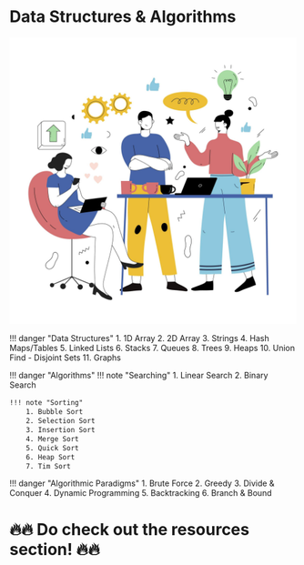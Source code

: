 # Data Structures & Algorithms
![Resources](dsa.jpg "Resources")

!!! danger "Data Structures"
    1. 1D Array
    2. 2D Array
    3. Strings
    4. Hash Maps/Tables
    5. Linked Lists 
    6. Stacks
    7. Queues
    8. Trees
    9. Heaps
    10. Union Find - Disjoint Sets
    11. Graphs



!!! danger "Algorithms"
    !!! note "Searching"
        1. Linear Search
        2. Binary Search

    !!! note "Sorting"
        1. Bubble Sort
        2. Selection Sort
        3. Insertion Sort
        4. Merge Sort
        5. Quick Sort
        6. Heap Sort
        7. Tim Sort

!!! danger "Algorithmic Paradigms"
    1. Brute Force
    2. Greedy
    3. Divide & Conquer
    4. Dynamic Programming
    5. Backtracking
    6. Branch & Bound



# 🔥🔥 Do check out the resources section! 🔥🔥

